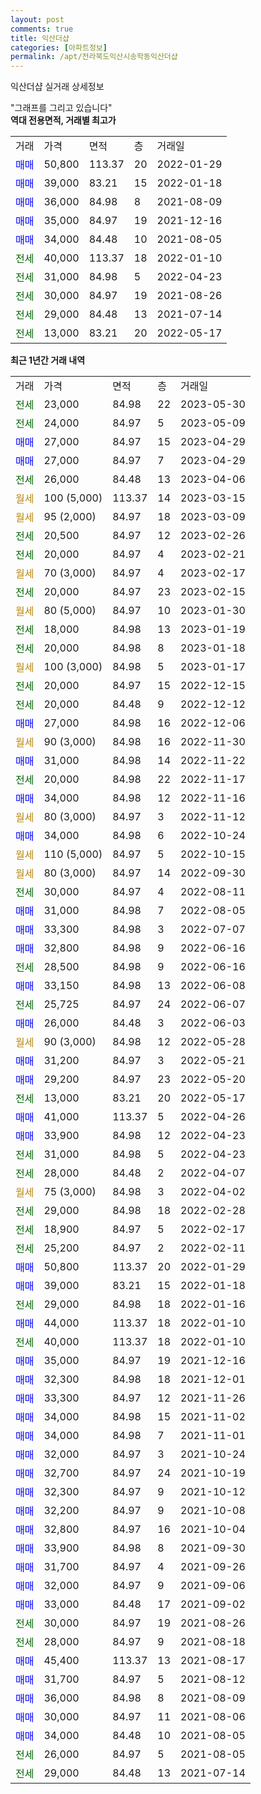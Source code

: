 ```yaml
---
layout: post
comments: true
title: 익산더샵
categories: [아파트정보]
permalink: /apt/전라북도익산시송학동익산더샵
---
```


익산더샵 실거래 상세정보

<script type="text/javascript">
  google.charts.load('current', {'packages':['line', 'corechart']});
  google.charts.setOnLoadCallback(drawChart);

  function drawChart() {
    var data = new google.visualization.DataTable();
    data.addColumn('date', '거래일');
    data.addColumn('number', "매매");
    data.addColumn('number', "전세");
    data.addColumn('number', "전매");

    data.addRows([[new Date(Date.parse("2023-05-30")), null, 23000, null], [new Date(Date.parse("2023-05-09")), null, 24000, null], [new Date(Date.parse("2023-04-29")), 27000, null, null], [new Date(Date.parse("2023-04-29")), 27000, null, null], [new Date(Date.parse("2023-04-06")), null, 26000, null], [new Date(Date.parse("2023-03-15")), null, null, null], [new Date(Date.parse("2023-03-09")), null, null, null], [new Date(Date.parse("2023-02-26")), null, 20500, null], [new Date(Date.parse("2023-02-21")), null, 20000, null], [new Date(Date.parse("2023-02-17")), null, null, null], [new Date(Date.parse("2023-02-15")), null, 20000, null], [new Date(Date.parse("2023-01-30")), null, null, null], [new Date(Date.parse("2023-01-19")), null, 18000, null], [new Date(Date.parse("2023-01-18")), null, 20000, null], [new Date(Date.parse("2023-01-17")), null, null, null], [new Date(Date.parse("2022-12-15")), null, 20000, null], [new Date(Date.parse("2022-12-12")), null, 20000, null], [new Date(Date.parse("2022-12-06")), 27000, null, null], [new Date(Date.parse("2022-11-30")), null, null, null], [new Date(Date.parse("2022-11-22")), 31000, null, null], [new Date(Date.parse("2022-11-17")), null, 20000, null], [new Date(Date.parse("2022-11-16")), 34000, null, null], [new Date(Date.parse("2022-11-12")), null, null, null], [new Date(Date.parse("2022-10-24")), 34000, null, null], [new Date(Date.parse("2022-10-15")), null, null, null], [new Date(Date.parse("2022-09-30")), null, null, null], [new Date(Date.parse("2022-08-11")), null, 30000, null], [new Date(Date.parse("2022-08-05")), 31000, null, null], [new Date(Date.parse("2022-07-07")), 33300, null, null], [new Date(Date.parse("2022-06-16")), 32800, null, null], [new Date(Date.parse("2022-06-16")), null, 28500, null], [new Date(Date.parse("2022-06-08")), 33150, null, null], [new Date(Date.parse("2022-06-07")), null, 25725, null], [new Date(Date.parse("2022-06-03")), 26000, null, null], [new Date(Date.parse("2022-05-28")), null, null, null], [new Date(Date.parse("2022-05-21")), 31200, null, null], [new Date(Date.parse("2022-05-20")), 29200, null, null], [new Date(Date.parse("2022-05-17")), null, 13000, null], [new Date(Date.parse("2022-04-26")), 41000, null, null], [new Date(Date.parse("2022-04-23")), 33900, null, null], [new Date(Date.parse("2022-04-23")), null, 31000, null], [new Date(Date.parse("2022-04-07")), null, 28000, null], [new Date(Date.parse("2022-04-02")), null, null, null], [new Date(Date.parse("2022-02-28")), null, 29000, null], [new Date(Date.parse("2022-02-17")), null, 18900, null], [new Date(Date.parse("2022-02-11")), null, 25200, null], [new Date(Date.parse("2022-01-29")), 50800, null, null], [new Date(Date.parse("2022-01-18")), 39000, null, null], [new Date(Date.parse("2022-01-16")), null, 29000, null], [new Date(Date.parse("2022-01-10")), 44000, null, null], [new Date(Date.parse("2022-01-10")), null, 40000, null], [new Date(Date.parse("2021-12-16")), 35000, null, null], [new Date(Date.parse("2021-12-01")), 32300, null, null], [new Date(Date.parse("2021-11-26")), 33300, null, null], [new Date(Date.parse("2021-11-02")), 34000, null, null], [new Date(Date.parse("2021-11-01")), 34000, null, null], [new Date(Date.parse("2021-10-24")), 32000, null, null], [new Date(Date.parse("2021-10-19")), 32700, null, null], [new Date(Date.parse("2021-10-12")), 32300, null, null], [new Date(Date.parse("2021-10-08")), 32200, null, null], [new Date(Date.parse("2021-10-04")), 32800, null, null], [new Date(Date.parse("2021-09-30")), 33900, null, null], [new Date(Date.parse("2021-09-26")), 31700, null, null], [new Date(Date.parse("2021-09-06")), 32000, null, null], [new Date(Date.parse("2021-09-02")), 33000, null, null], [new Date(Date.parse("2021-08-26")), null, 30000, null], [new Date(Date.parse("2021-08-18")), null, 28000, null], [new Date(Date.parse("2021-08-17")), 45400, null, null], [new Date(Date.parse("2021-08-12")), 31700, null, null], [new Date(Date.parse("2021-08-09")), 36000, null, null], [new Date(Date.parse("2021-08-06")), 30000, null, null], [new Date(Date.parse("2021-08-05")), 34000, null, null], [new Date(Date.parse("2021-08-05")), null, 26000, null], [new Date(Date.parse("2021-07-14")), null, 29000, null]]);

    var options = {
      hAxis: {
        format: 'yyyy/MM/dd'
      },    
      lineWidth: 0,
      pointsVisible: true,    
      title: '최근 1년간 유형별 실거래가 분포',
      legend: { position: 'bottom' }
    };

    var formatter = new google.visualization.NumberFormat({pattern:'###,###'} );
    formatter.format(data, 1);
    formatter.format(data, 2);
    
    setTimeout(function() {
        var chart = new google.visualization.LineChart(document.getElementById('columnchart_material'));
        chart.draw(data, (options));
        document.getElementById('loading').style.display = 'none';
    }, 200);
  }
</script>


<div id="loading" style="z-index:20; display: block; margin-left: 0px">"그래프를 그리고 있습니다"</div>
<div id="columnchart_material" style="width: 95%; margin-left: 0px; display: block"></div>
<!-- contents start -->
<b>역대 전용면적, 거래별 최고가</b>
<table class="sortable">
    <tr>
      <td>거래</td>
      <td>가격</td>
      <td>면적</td>
      <td>층</td>
      <td>거래일</td>
    </tr>
        <tr>
          <td><a style="color: blue">매매</a></td>
          <td>50,800</td>
          <td>113.37</td>
          <td>20</td>
          <td>2022-01-29</td>
        </tr>            <tr>
          <td><a style="color: blue">매매</a></td>
          <td>39,000</td>
          <td>83.21</td>
          <td>15</td>
          <td>2022-01-18</td>
        </tr>            <tr>
          <td><a style="color: blue">매매</a></td>
          <td>36,000</td>
          <td>84.98</td>
          <td>8</td>
          <td>2021-08-09</td>
        </tr>            <tr>
          <td><a style="color: blue">매매</a></td>
          <td>35,000</td>
          <td>84.97</td>
          <td>19</td>
          <td>2021-12-16</td>
        </tr>            <tr>
          <td><a style="color: blue">매매</a></td>
          <td>34,000</td>
          <td>84.48</td>
          <td>10</td>
          <td>2021-08-05</td>
        </tr>        
        <tr>
              <td><a style="color: darkgreen">전세</a></td>
              <td>40,000</td>
              <td>113.37</td>
              <td>18</td>
              <td>2022-01-10</td>
            </tr>            <tr>
              <td><a style="color: darkgreen">전세</a></td>
              <td>31,000</td>
              <td>84.98</td>
              <td>5</td>
              <td>2022-04-23</td>
            </tr>            <tr>
              <td><a style="color: darkgreen">전세</a></td>
              <td>30,000</td>
              <td>84.97</td>
              <td>19</td>
              <td>2021-08-26</td>
            </tr>            <tr>
              <td><a style="color: darkgreen">전세</a></td>
              <td>29,000</td>
              <td>84.48</td>
              <td>13</td>
              <td>2021-07-14</td>
            </tr>            <tr>
              <td><a style="color: darkgreen">전세</a></td>
              <td>13,000</td>
              <td>83.21</td>
              <td>20</td>
              <td>2022-05-17</td>
            </tr>        
    
</table>

<b>최근 1년간 거래 내역</b>

<table class="sortable">
    <tr>
      <td>거래</td>
      <td>가격</td>
      <td>면적</td>
      <td>층</td>
      <td>거래일</td>
    </tr>
    <tr>
      <td><a style="color: darkgreen">전세</a></td>
      <td>23,000</td>
      <td>84.98</td>
      <td>22</td>
      <td>2023-05-30</td>
    </tr>          <tr>
      <td><a style="color: darkgreen">전세</a></td>
      <td>24,000</td>
      <td>84.97</td>
      <td>5</td>
      <td>2023-05-09</td>
    </tr>          <tr>
      <td><a style="color: blue">매매</a></td>
      <td>27,000</td>
      <td>84.97</td>
      <td>15</td>
      <td>2023-04-29</td>
    </tr>          <tr>
      <td><a style="color: blue">매매</a></td>
      <td>27,000</td>
      <td>84.97</td>
      <td>7</td>
      <td>2023-04-29</td>
    </tr>          <tr>
      <td><a style="color: darkgreen">전세</a></td>
      <td>26,000</td>
      <td>84.48</td>
      <td>13</td>
      <td>2023-04-06</td>
    </tr>          <tr>
      <td><a style="color: darkgoldenrod">월세</a></td>
      <td>100 (5,000)</td>
      <td>113.37</td>
      <td>14</td>
      <td>2023-03-15</td>
    </tr>          <tr>
      <td><a style="color: darkgoldenrod">월세</a></td>
      <td>95 (2,000)</td>
      <td>84.97</td>
      <td>18</td>
      <td>2023-03-09</td>
    </tr>          <tr>
      <td><a style="color: darkgreen">전세</a></td>
      <td>20,500</td>
      <td>84.97</td>
      <td>12</td>
      <td>2023-02-26</td>
    </tr>          <tr>
      <td><a style="color: darkgreen">전세</a></td>
      <td>20,000</td>
      <td>84.97</td>
      <td>4</td>
      <td>2023-02-21</td>
    </tr>          <tr>
      <td><a style="color: darkgoldenrod">월세</a></td>
      <td>70 (3,000)</td>
      <td>84.97</td>
      <td>4</td>
      <td>2023-02-17</td>
    </tr>          <tr>
      <td><a style="color: darkgreen">전세</a></td>
      <td>20,000</td>
      <td>84.97</td>
      <td>23</td>
      <td>2023-02-15</td>
    </tr>          <tr>
      <td><a style="color: darkgoldenrod">월세</a></td>
      <td>80 (5,000)</td>
      <td>84.97</td>
      <td>10</td>
      <td>2023-01-30</td>
    </tr>          <tr>
      <td><a style="color: darkgreen">전세</a></td>
      <td>18,000</td>
      <td>84.98</td>
      <td>13</td>
      <td>2023-01-19</td>
    </tr>          <tr>
      <td><a style="color: darkgreen">전세</a></td>
      <td>20,000</td>
      <td>84.98</td>
      <td>8</td>
      <td>2023-01-18</td>
    </tr>          <tr>
      <td><a style="color: darkgoldenrod">월세</a></td>
      <td>100 (3,000)</td>
      <td>84.98</td>
      <td>5</td>
      <td>2023-01-17</td>
    </tr>          <tr>
      <td><a style="color: darkgreen">전세</a></td>
      <td>20,000</td>
      <td>84.97</td>
      <td>15</td>
      <td>2022-12-15</td>
    </tr>          <tr>
      <td><a style="color: darkgreen">전세</a></td>
      <td>20,000</td>
      <td>84.48</td>
      <td>9</td>
      <td>2022-12-12</td>
    </tr>          <tr>
      <td><a style="color: blue">매매</a></td>
      <td>27,000</td>
      <td>84.98</td>
      <td>16</td>
      <td>2022-12-06</td>
    </tr>          <tr>
      <td><a style="color: darkgoldenrod">월세</a></td>
      <td>90 (3,000)</td>
      <td>84.98</td>
      <td>16</td>
      <td>2022-11-30</td>
    </tr>          <tr>
      <td><a style="color: blue">매매</a></td>
      <td>31,000</td>
      <td>84.98</td>
      <td>14</td>
      <td>2022-11-22</td>
    </tr>          <tr>
      <td><a style="color: darkgreen">전세</a></td>
      <td>20,000</td>
      <td>84.98</td>
      <td>22</td>
      <td>2022-11-17</td>
    </tr>          <tr>
      <td><a style="color: blue">매매</a></td>
      <td>34,000</td>
      <td>84.98</td>
      <td>12</td>
      <td>2022-11-16</td>
    </tr>          <tr>
      <td><a style="color: darkgoldenrod">월세</a></td>
      <td>80 (3,000)</td>
      <td>84.97</td>
      <td>3</td>
      <td>2022-11-12</td>
    </tr>          <tr>
      <td><a style="color: blue">매매</a></td>
      <td>34,000</td>
      <td>84.98</td>
      <td>6</td>
      <td>2022-10-24</td>
    </tr>          <tr>
      <td><a style="color: darkgoldenrod">월세</a></td>
      <td>110 (5,000)</td>
      <td>84.97</td>
      <td>5</td>
      <td>2022-10-15</td>
    </tr>          <tr>
      <td><a style="color: darkgoldenrod">월세</a></td>
      <td>80 (3,000)</td>
      <td>84.97</td>
      <td>14</td>
      <td>2022-09-30</td>
    </tr>          <tr>
      <td><a style="color: darkgreen">전세</a></td>
      <td>30,000</td>
      <td>84.97</td>
      <td>4</td>
      <td>2022-08-11</td>
    </tr>          <tr>
      <td><a style="color: blue">매매</a></td>
      <td>31,000</td>
      <td>84.98</td>
      <td>7</td>
      <td>2022-08-05</td>
    </tr>          <tr>
      <td><a style="color: blue">매매</a></td>
      <td>33,300</td>
      <td>84.98</td>
      <td>3</td>
      <td>2022-07-07</td>
    </tr>          <tr>
      <td><a style="color: blue">매매</a></td>
      <td>32,800</td>
      <td>84.98</td>
      <td>9</td>
      <td>2022-06-16</td>
    </tr>          <tr>
      <td><a style="color: darkgreen">전세</a></td>
      <td>28,500</td>
      <td>84.98</td>
      <td>9</td>
      <td>2022-06-16</td>
    </tr>          <tr>
      <td><a style="color: blue">매매</a></td>
      <td>33,150</td>
      <td>84.98</td>
      <td>13</td>
      <td>2022-06-08</td>
    </tr>          <tr>
      <td><a style="color: darkgreen">전세</a></td>
      <td>25,725</td>
      <td>84.97</td>
      <td>24</td>
      <td>2022-06-07</td>
    </tr>          <tr>
      <td><a style="color: blue">매매</a></td>
      <td>26,000</td>
      <td>84.48</td>
      <td>3</td>
      <td>2022-06-03</td>
    </tr>          <tr>
      <td><a style="color: darkgoldenrod">월세</a></td>
      <td>90 (3,000)</td>
      <td>84.98</td>
      <td>12</td>
      <td>2022-05-28</td>
    </tr>          <tr>
      <td><a style="color: blue">매매</a></td>
      <td>31,200</td>
      <td>84.97</td>
      <td>3</td>
      <td>2022-05-21</td>
    </tr>          <tr>
      <td><a style="color: blue">매매</a></td>
      <td>29,200</td>
      <td>84.97</td>
      <td>23</td>
      <td>2022-05-20</td>
    </tr>          <tr>
      <td><a style="color: darkgreen">전세</a></td>
      <td>13,000</td>
      <td>83.21</td>
      <td>20</td>
      <td>2022-05-17</td>
    </tr>          <tr>
      <td><a style="color: blue">매매</a></td>
      <td>41,000</td>
      <td>113.37</td>
      <td>5</td>
      <td>2022-04-26</td>
    </tr>          <tr>
      <td><a style="color: blue">매매</a></td>
      <td>33,900</td>
      <td>84.98</td>
      <td>12</td>
      <td>2022-04-23</td>
    </tr>          <tr>
      <td><a style="color: darkgreen">전세</a></td>
      <td>31,000</td>
      <td>84.98</td>
      <td>5</td>
      <td>2022-04-23</td>
    </tr>          <tr>
      <td><a style="color: darkgreen">전세</a></td>
      <td>28,000</td>
      <td>84.48</td>
      <td>2</td>
      <td>2022-04-07</td>
    </tr>          <tr>
      <td><a style="color: darkgoldenrod">월세</a></td>
      <td>75 (3,000)</td>
      <td>84.98</td>
      <td>3</td>
      <td>2022-04-02</td>
    </tr>          <tr>
      <td><a style="color: darkgreen">전세</a></td>
      <td>29,000</td>
      <td>84.98</td>
      <td>18</td>
      <td>2022-02-28</td>
    </tr>          <tr>
      <td><a style="color: darkgreen">전세</a></td>
      <td>18,900</td>
      <td>84.97</td>
      <td>5</td>
      <td>2022-02-17</td>
    </tr>          <tr>
      <td><a style="color: darkgreen">전세</a></td>
      <td>25,200</td>
      <td>84.97</td>
      <td>2</td>
      <td>2022-02-11</td>
    </tr>          <tr>
      <td><a style="color: blue">매매</a></td>
      <td>50,800</td>
      <td>113.37</td>
      <td>20</td>
      <td>2022-01-29</td>
    </tr>          <tr>
      <td><a style="color: blue">매매</a></td>
      <td>39,000</td>
      <td>83.21</td>
      <td>15</td>
      <td>2022-01-18</td>
    </tr>          <tr>
      <td><a style="color: darkgreen">전세</a></td>
      <td>29,000</td>
      <td>84.98</td>
      <td>18</td>
      <td>2022-01-16</td>
    </tr>          <tr>
      <td><a style="color: blue">매매</a></td>
      <td>44,000</td>
      <td>113.37</td>
      <td>18</td>
      <td>2022-01-10</td>
    </tr>          <tr>
      <td><a style="color: darkgreen">전세</a></td>
      <td>40,000</td>
      <td>113.37</td>
      <td>18</td>
      <td>2022-01-10</td>
    </tr>          <tr>
      <td><a style="color: blue">매매</a></td>
      <td>35,000</td>
      <td>84.97</td>
      <td>19</td>
      <td>2021-12-16</td>
    </tr>          <tr>
      <td><a style="color: blue">매매</a></td>
      <td>32,300</td>
      <td>84.98</td>
      <td>18</td>
      <td>2021-12-01</td>
    </tr>          <tr>
      <td><a style="color: blue">매매</a></td>
      <td>33,300</td>
      <td>84.97</td>
      <td>12</td>
      <td>2021-11-26</td>
    </tr>          <tr>
      <td><a style="color: blue">매매</a></td>
      <td>34,000</td>
      <td>84.98</td>
      <td>15</td>
      <td>2021-11-02</td>
    </tr>          <tr>
      <td><a style="color: blue">매매</a></td>
      <td>34,000</td>
      <td>84.98</td>
      <td>7</td>
      <td>2021-11-01</td>
    </tr>          <tr>
      <td><a style="color: blue">매매</a></td>
      <td>32,000</td>
      <td>84.97</td>
      <td>3</td>
      <td>2021-10-24</td>
    </tr>          <tr>
      <td><a style="color: blue">매매</a></td>
      <td>32,700</td>
      <td>84.97</td>
      <td>24</td>
      <td>2021-10-19</td>
    </tr>          <tr>
      <td><a style="color: blue">매매</a></td>
      <td>32,300</td>
      <td>84.97</td>
      <td>9</td>
      <td>2021-10-12</td>
    </tr>          <tr>
      <td><a style="color: blue">매매</a></td>
      <td>32,200</td>
      <td>84.97</td>
      <td>9</td>
      <td>2021-10-08</td>
    </tr>          <tr>
      <td><a style="color: blue">매매</a></td>
      <td>32,800</td>
      <td>84.97</td>
      <td>16</td>
      <td>2021-10-04</td>
    </tr>          <tr>
      <td><a style="color: blue">매매</a></td>
      <td>33,900</td>
      <td>84.98</td>
      <td>8</td>
      <td>2021-09-30</td>
    </tr>          <tr>
      <td><a style="color: blue">매매</a></td>
      <td>31,700</td>
      <td>84.97</td>
      <td>4</td>
      <td>2021-09-26</td>
    </tr>          <tr>
      <td><a style="color: blue">매매</a></td>
      <td>32,000</td>
      <td>84.97</td>
      <td>9</td>
      <td>2021-09-06</td>
    </tr>          <tr>
      <td><a style="color: blue">매매</a></td>
      <td>33,000</td>
      <td>84.48</td>
      <td>17</td>
      <td>2021-09-02</td>
    </tr>          <tr>
      <td><a style="color: darkgreen">전세</a></td>
      <td>30,000</td>
      <td>84.97</td>
      <td>19</td>
      <td>2021-08-26</td>
    </tr>          <tr>
      <td><a style="color: darkgreen">전세</a></td>
      <td>28,000</td>
      <td>84.97</td>
      <td>9</td>
      <td>2021-08-18</td>
    </tr>          <tr>
      <td><a style="color: blue">매매</a></td>
      <td>45,400</td>
      <td>113.37</td>
      <td>13</td>
      <td>2021-08-17</td>
    </tr>          <tr>
      <td><a style="color: blue">매매</a></td>
      <td>31,700</td>
      <td>84.97</td>
      <td>5</td>
      <td>2021-08-12</td>
    </tr>          <tr>
      <td><a style="color: blue">매매</a></td>
      <td>36,000</td>
      <td>84.98</td>
      <td>8</td>
      <td>2021-08-09</td>
    </tr>          <tr>
      <td><a style="color: blue">매매</a></td>
      <td>30,000</td>
      <td>84.97</td>
      <td>11</td>
      <td>2021-08-06</td>
    </tr>          <tr>
      <td><a style="color: blue">매매</a></td>
      <td>34,000</td>
      <td>84.48</td>
      <td>10</td>
      <td>2021-08-05</td>
    </tr>          <tr>
      <td><a style="color: darkgreen">전세</a></td>
      <td>26,000</td>
      <td>84.97</td>
      <td>5</td>
      <td>2021-08-05</td>
    </tr>          <tr>
      <td><a style="color: darkgreen">전세</a></td>
      <td>29,000</td>
      <td>84.48</td>
      <td>13</td>
      <td>2021-07-14</td>
    </tr>      </table>
<!-- contents end -->    

